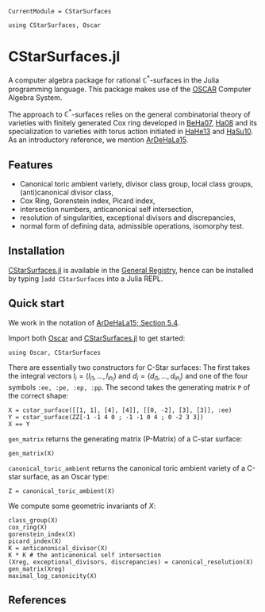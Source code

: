 ```@meta
CurrentModule = CStarSurfaces
```

```@setup oscar
using CStarSurfaces, Oscar 
```

# CStarSurfaces.jl

A computer algebra package for rational $\mathbb{C}^*$-surfaces in the Julia
programming language. This package makes use of the
[OSCAR](https://www.oscar-system.org) Computer Algebra System.

The approach to $\mathbb{C}^*$-surfaces relies on the general combinatorial
theory of varieties with finitely generated Cox ring developed in
[BeHa07](@cite), [Ha08](@cite) and its specialization to varieties with torus
action initiated in [HaHe13](@cite) and [HaSu10](@cite). As an introductory
reference, we mention [ArDeHaLa15](@cite).

## Features

- Canonical toric ambient variety, divisor class group, local class
  groups, (anti)canonical divisor class,
- Cox Ring, Gorenstein index, Picard index,
- intersection numbers, anticanonical self intersection,
- resolution of singularities, exceptional divisors and discrepancies,
- normal form of defining data, admissible operations, isomorphy test. 

## Installation

[CStarSurfaces.jl](https://github.com/justus-springer/CStarSurfaces.jl) is
available in the [General
Registry](https://github.com/JuliaRegistries/General), hence can be
installed by typing `]add CStarSurfaces` into a Julia REPL.

## Quick start

We work in the notation of [ArDeHaLa15; Section 5.4](@cite).

Import both [Oscar](https://www.oscar-system.org) and [CStarSurfaces.jl](https://github.com/justus-springer/CStarSurfaces.jl) to get started:

```@repl
using Oscar, CStarSurfaces
```

There are essentially two constructors for C-Star surfaces: The first takes the
integral vectors $l_i=(l_{i1}, \dots, l_{in_i})$ and $d_i=(d_{i1}, \dots,
d_{in_i})$ and one of the four symbols `:ee, :pe, :ep, :pp`. The second takes
the generating matrix `P` of the correct shape:

```@repl oscar
X = cstar_surface([[1, 1], [4], [4]], [[0, -2], [3], [3]], :ee)
Y = cstar_surface(ZZ[-1 -1 4 0 ; -1 -1 0 4 ; 0 -2 3 3])
X == Y
```

`gen_matrix` returns the generating matrix (P-Matrix) of a C-star surface:

```@repl oscar
gen_matrix(X)
```

`canonical_toric_ambient` returns the canonical toric ambient variety of a
C-star surface, as an Oscar type:

```@repl oscar
Z = canonical_toric_ambient(X)
```

We compute some geometric invariants of $X$:

```@repl oscar
class_group(X)
cox_ring(X)
gorenstein_index(X)
picard_index(X)
K = anticanonical_divisor(X)
K * K # the anticanonical self intersection
(Xreg, exceptional_divisors, discrepancies) = canonical_resolution(X)
gen_matrix(Xreg)
maximal_log_canonicity(X)
```

## References

```@bibliography
```
